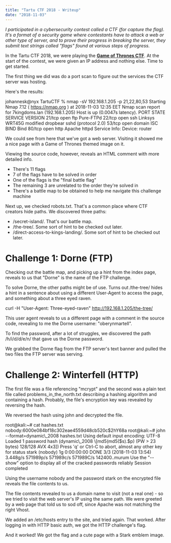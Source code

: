 ```yaml
---
title: "Tartu CTF 2018 - Writeup"
date: "2018-11-03"
---
```


_I participated in a cybersecurity contest called a CTF (for capture the flag). It's a format of a security game where contestants have to attack a web or other type of server, and to prove their progress in breaking the server, they submit text strings called "flags" found at various steps of progress._

In the Tartu CTF 2018, we were playing the **[Game of Thrones CTF](https://github.com/OscarAkaElvis/game-of-thrones-hacking-ctf)**. At the start of the contest, we were given an IP address and nothing else. Time to get started.

The first thing we did was do a port scan to figure out the services the CTF server was hosting.

Here's the results:

johannesk@nyx TartuCTF % nmap -sV 192.168.1.205 -p 21,22,80,53
Starting Nmap 7.12 ( https://nmap.org ) at 2018-11-03 12:35 EET
Nmap scan report for 7kingdoms.lan (192.168.1.205)
Host is up (0.0047s latency).
PORT STATE SERVICE VERSION
21/tcp open ftp Pure-FTPd
22/tcp open ssh Linksys WRT45G modified dropbear sshd (protocol 2.0)
53/tcp open domain ISC BIND Bind
80/tcp open http Apache httpd
Service Info: Device: router

We could see from here that we've got a web server. Visiting it showed me a nice page with a Game of Thrones themed image on it.

Viewing the source code, however, reveals an HTML comment with more detailed info.

- There's 11 flags
- 7 of the flags have to be solved in order
- One of the flags is the "final battle flag"
- The remaining 3 are unrelated to the order they're solved in
- There's a battle map to be obtained to help me navigate this challenge machine

Next up, we checked robots.txt. That's a common place where CTF creators hide paths. We discovered three paths:

- /secret-island/. That's our battle map.
- /the-tree/. Some sort of hint to be checked out later.
- /direct-access-to-kings-landing/. Some sort of hint to be checked out later.

# Challenge 1: Dorne (FTP)

Checking out the battle map, and picking up a hint from the index page, reveals to us that "Dorne" is the name of the FTP challenge.

To solve Dorne, the other paths might be of use. Turns out /the-tree/ hides a hint in a sentence about using a different User-Agent to access the page, and something about a three eyed raven.

curl -H "User-Agent: Three-eyed-raven" http://192.168.1.205/the-tree/

This user agent reveals to us a different page with a comment in the source code, revealing to me the Dorne username: "oberynmartell".

To find the password, after a lot of struggles, we discovered the path /h/i/d/d/e/n/ that gave us the Dorne password.

We grabbed the Dorne flag from the FTP server's text banner and pulled the two files the FTP server was serving.

# Challenge 2: Winterfell (HTTP)

The first file was a file referencing "mcrypt" and the second was a plain text file called problems\_in\_the\_north.txt describing a hashing algorithm and containing a hash. Probably, the file's encryption key was revealed by reversing the hash.

We reversed the hash using john and decrypted the file.

root@kali:~# cat hashes.txt
nobody:6000e084bf18c302eae4559d48cb520c$2hY68a
root@kali:~# john --format=dynamic\_2008 hashes.txt
Using default input encoding: UTF-8
Loaded 1 password hash (dynamic\_2008 \[md5(md5($s).$p) (PW > 23 bytes) 128/128 AVX 4x3\])
Press 'q' or Ctrl-C to abort, almost any other key for status
stark            (nobody)
1g 0:00:00:00 DONE 3/3 (2018-11-03 13:54) 3.448g/s 571989p/s 571989c/s 571989C/s 142400..murum
Use the "--show" option to display all of the cracked passwords reliably
Session completed

Using the username nobody and the password stark on the encrypted file reveals the file contents to us.

The file contents revealed to us a domain name to visit (not a real one) - so we tried to visit the web server's IP using the same path. We were greeted by a web page that told us to sod off, since Apache was not matching the right Vhost.

We added an /etc/hosts entry to the site, and tried again. That worked. After logging in with HTTP basic auth, we got the HTTP challenge's flag.

And it worked! We got the flag and a cute page with a Stark emblem image.
